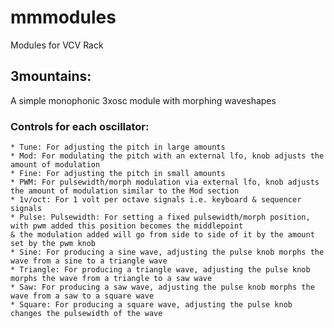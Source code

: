 # mmmodules
Modules for VCV Rack

## 3mountains:
  A simple monophonic 3xosc module with morphing waveshapes
  
  ### Controls for each oscillator:
    * Tune: For adjusting the pitch in large amounts
    * Mod: For modulating the pitch with an external lfo, knob adjusts the amount of modulation
    * Fine: For adjusting the pitch in small amounts
    * PWM: For pulsewidth/morph modulation via external lfo, knob adjusts the amount of modulation similar to the Mod section
    * 1v/oct: For 1 volt per octave signals i.e. keyboard & sequencer signals
    * Pulse: Pulsewidth: For setting a fixed pulsewidth/morph position, with pwm added this position becomes the middlepoint
    & the modulation added will go from side to side of it by the amount set by the pwm knob
    * Sine: For producing a sine wave, adjusting the pulse knob morphs the wave from a sine to a triangle wave
    * Triangle: For producing a triangle wave, adjusting the pulse knob morphs the wave from a triangle to a saw wave
    * Saw: For producing a saw wave, adjusting the pulse knob morphs the wave from a saw to a square wave
    * Square: For producing a square wave, adjusting the pulse knob changes the pulsewidth of the wave
  
